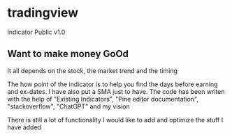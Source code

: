 # tradingview
Indicator  Public v1.0

## Want to make money GoOd
It all depends on the stock, the market trend and the timing 

The how point of the indicator is to help you find the days before earning and ex-dates. 
I have also put a SMA just to have. 
The code has been writen with the help of "Existing Indicators", "Pine editor documentation", "stackoverflow", "ChatGPT" and my vision



There is still a lot of functionality I would like to add and optimize the stuff I have added
